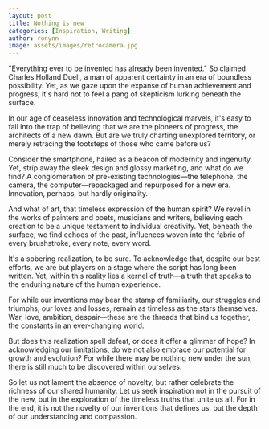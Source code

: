 ```yaml
---
layout: post
title: Nothing is new
categories: [Inspiration, Writing]
author: ronynn
image: assets/images/retrocamera.jpg
---
```


"Everything ever to be invented has already been invented." So claimed Charles Holland Duell, a man of apparent certainty in an era of boundless possibility. Yet, as we gaze upon the expanse of human achievement and progress, it's hard not to feel a pang of skepticism lurking beneath the surface.

In our age of ceaseless innovation and technological marvels, it's easy to fall into the trap of believing that we are the pioneers of progress, the architects of a new dawn. But are we truly charting unexplored territory, or merely retracing the footsteps of those who came before us?

Consider the smartphone, hailed as a beacon of modernity and ingenuity. Yet, strip away the sleek design and glossy marketing, and what do we find? A conglomeration of pre-existing technologies—the telephone, the camera, the computer—repackaged and repurposed for a new era. Innovation, perhaps, but hardly originality.

And what of art, that timeless expression of the human spirit? We revel in the works of painters and poets, musicians and writers, believing each creation to be a unique testament to individual creativity. Yet, beneath the surface, we find echoes of the past, influences woven into the fabric of every brushstroke, every note, every word.

It's a sobering realization, to be sure. To acknowledge that, despite our best efforts, we are but players on a stage where the script has long been written. Yet, within this reality lies a kernel of truth—a truth that speaks to the enduring nature of the human experience.

For while our inventions may bear the stamp of familiarity, our struggles and triumphs, our loves and losses, remain as timeless as the stars themselves. War, love, ambition, despair—these are the threads that bind us together, the constants in an ever-changing world.

But does this realization spell defeat, or does it offer a glimmer of hope? In acknowledging our limitations, do we not also embrace our potential for growth and evolution? For while there may be nothing new under the sun, there is still much to be discovered within ourselves.

So let us not lament the absence of novelty, but rather celebrate the richness of our shared humanity. Let us seek inspiration not in the pursuit of the new, but in the exploration of the timeless truths that unite us all. For in the end, it is not the novelty of our inventions that defines us, but the depth of our understanding and compassion.
